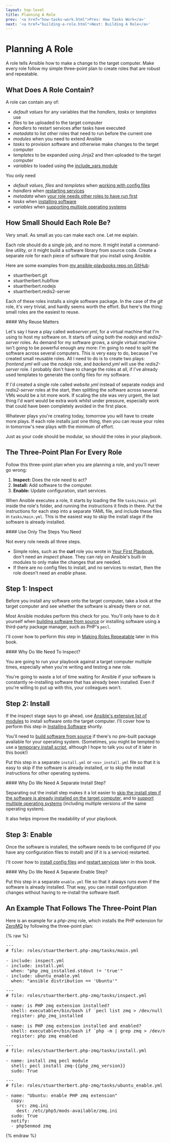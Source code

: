 ```yaml
---
layout: top-level
title: Planning A Role
prev: '<a href="how-tasks-work.html">Prev: How Tasks Work</a>'
next: '<a href="building-a-role.html">Next: Building A Role</a>'
---
```


# Planning A Role

A role tells Ansible how to make a change to the target computer.  Make every role follow my simple three-point plan to create roles that are robust and repeatable.

## What Does A Role Contain?

A role can contain any of:

* _default values_ for any variables that the _handlers_, _tasks_ or _templates_ use
* _files_ to be uploaded to the target computer
* _handlers_ to restart services after tasks have executed
* _metadata_ to list other roles that need to run before the current one
* _modules_ when you need to extend Ansible
* _tasks_ to provision software and otherwise make changes to the target computer
* _templates_ to be expanded using Jinja2 and then uploaded to the target computer
* _variables_ to loaded using the [include_vars module](http://docs.ansible.com/include_vars_module.html)

You only need

* _default values_, _files_ and _templates_ when [working with config files](working-with-config-files.html)
* _handlers_ when [restarting services](restarting-services.html)
* _metadata_ when [your role needs other roles to have run first](adding-dependencies-to-roles.html)
* _tasks_ when [installing software](installing-software.html)
* _variables_ when [supporting multiple operating systems](multiple-operating-systems.html)

## How Small Should Each Role Be?

Very small.  As small as you can make each one.  Let me explain.

Each role should do a single job, and no more.  It might install a command-line utility, or it might build a software library from source code.  Create a separate role for each piece of software that you install using Ansible.

Here are some examples from [my ansible-playbooks repo on GitHub](https://github.com/stuartherbert/ansible-playbooks):

* stuartherbert.git
* stuartherbert.hubflow
* stuartherbert.nodejs
* stuartherbert.redis2-server

Each of these roles installs a single software package.  In the case of the _git_ role, it's very trivial, and hardly seems worth the effort.  But here's the thing: small roles are the easiest to reuse.

<div class="callout info" markdown="1">
#### Why Reuse Matters

Let's say I have a play called _webserver.yml_, for a virtual machine that I'm using to host my software on.  It starts off using both the _nodejs_ and _redis2-server_ roles.  As demand for my software grows, a single virtual machine isn't going to be powerful enough any more: I'm going to need to split the software across several computers.  This is very easy to do, because I've created small reusable roles.  All I need to do is to create two plays: _frontend.yml_ will use the _nodejs_ role, and _backend.yml_ will use the _redis2-server_ role.  I probably don't have to change the roles at all, if I've already used templates to generate the config files for my software.

If I'd created a single role called _website.yml_ instead of separate _nodejs_ and _redis2-server_ roles at the start, then splitting the software across several VMs would be a lot more work.  If scaling the site was very urgent, the last thing I'd want would be extra work whilst under pressure, especially work that could have been completely avoided in the first place.
</div>

Whatever plays you're creating today, tomorrow you will have to create more plays.  If each role installs just one thing, then you can reuse your roles in tomorrow's new plays with the minimum of effort.

Just as your code should be modular, so should the roles in your playbook.

## The Three-Point Plan For Every Role

Follow this three-point plan when you are planning a role, and you'll never go wrong:

1. __Inspect:__ Does the role need to act?
1. __Install:__ Add software to the computer.
1. __Enable:__ Update configuration, start services.

When Ansible executes a role, it starts by loading the file `tasks/main.yml` inside the role's folder, and running the instructions it finds in there.  Put the instructions for each step into a separate YAML file, and include these files in `tasks/main.yml`.  This is the easiest way to skip the install stage if the software is already installed.

<div class="callout info" markdown="1">
#### Use Only The Steps You Need

Not every role needs all three steps.

* Simple roles, such as the __curl__ role you wrote in [Your First Playbook](your-first-playbook.html), don't need an _inspect_ phase.  They can rely on Ansible's built-in modules to only make the changes that are needed.
* If there are no config files to install, and no services to restart, then the role doesn't need an _enable_ phase.
</div>

## Step 1: Inspect

Before you install any software onto the target computer, take a look at the target computer and see whether the software is already there or not.

Most Ansible modules perform this check for you.  You'll only have to do it yourself when [building software from source](building-software-from-source.html) or installing software using a third-party package manager, such as PHP's `pecl`.

I'll cover how to perform this step in [Making Roles Repeatable](making-roles-repeatable.html) later in this book.

<div class="callout info" markdown="1">
#### Why Do We Need To Inspect?

You are going to run your playbook against a target computer multiple times, especially when you're writing and testing a new role.

You're going to waste a lot of time waiting for Ansible if your software is constantly re-installing software that has already been installed.  Even if you're willing to put up with this, your colleagues won't.
</div>

## Step 2: Install

If the inspect stage says to go ahead, use [Ansible's extensive list of modules](http://docs.ansible.com/modules_by_category.html) to install software onto the target computer.  I'll cover how to perform this step in [Installing Software](installing-software.html) shortly.

You'll need to [build software from source](building-software-from-source.html) if there's no pre-built package available for your operating system.  (Sometimes, you might be tempted to use a [temporary install script](temporary-install-scripts.html), although I hope to talk you out of it later in this book!)

Put this step in a separate `install.yml` or `<os>_install.yml` file so that it is easy to skip if the software is already installed, or to skip the install instructions for other operating systems.

<div class="callout info" markdown="1">
#### Why Do We Need A Separate Install Step?

Separating out the install step makes it a lot easier to [skip the install step if the software is already installed on the target computer](making-roles-repeatable.html), and to [support multiple operating systems](multiple-operating-systems.html) (including multiple versions of the same operating system).

It also helps improve the readability of your playbook.
</div>

## Step 3: Enable

Once the software is installed, the software needs to be configured (if you have any configuration files to install) and (if it is a service) restarted.

I'll cover how to [install config files](working-with-config-files.html) and [restart services](restarting-services.html) later in this book.

<div class="callout info" markdown="1">
#### Why Do We Need A Separate Enable Step?

Put this step in a separate `enable.yml` file so that it always runs even if the software is already installed.  That way, you can install configuration changes without having to re-install the software itself.
</div>

## An Example That Follows The Three-Point Plan

Here is an example for a _php-zmq_ role, which installs the PHP extension for [ZeroMQ](http://zeromq.org) by following the three-point plan:

{% raw %}

<pre>
---
# file: roles/stuartherbert.php-zmq/tasks/main.yml

- include: inspect.yml
- include: install.yml
  when: "php_zmq_installed.stdout != 'true'"
- include: ubuntu_enable.yml
  when: "ansible_distribution == 'Ubuntu'"
</pre>

<pre>
---
# file: roles/stuartherbert.php-zmq/tasks/inspect.yml

- name: is PHP zmq extension installed?
  shell: executable=/bin/bash if `pecl list zmq > /dev/null 2>&amp;1` ; then echo true ; else echo false ; fi
  register: php_zmq_installed

- name: is PHP zmq extension installed and enabled?
  shell: executable=/bin/bash if `php -m | grep zmq > /dev/null 2>&amp;1` ; then echo true ; else echo false ; fi
  register: php_zmq_enabled
</pre>

<pre>
---
# file: roles/stuartherbert.php-zmq/tasks/install.yml

- name: install zmq pecl module
  shell: pecl install zmq-{{php_zmq_version}}
  sudo: True
</pre>

<pre>
---
# file: roles/stuartherbert.php-zmq/tasks/ubuntu_enable.yml

- name: "Ubuntu: enable PHP zmq extension"
  copy:
    src: zmq.ini
    dest: /etc/php5/mods-available/zmq.ini
  sudo: True
  notify:
  - php5enmod zmq
</pre>
{% endraw %}